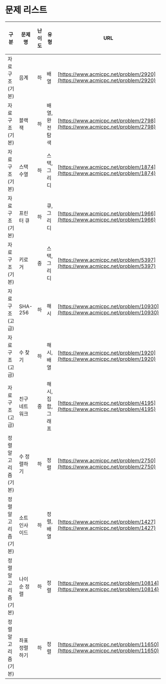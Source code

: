 # 문제 리스트

| 구분                | 문제명        | 난이도 | 유형               | URL                                                          | 복습횟수 |
| ------------------- | ------------- | ------ | ------------------ | ------------------------------------------------------------ | :------: |
| 자료구조(기본)      | 음계          | 하     | 배열               | [https://www.acmicpc.net/problem/2920](https://www.acmicpc.net/problem/2920) |    1     |
| 자료구조(기본)      | 블랙잭        | 하     | 배열, 완전탐색     | [https://www.acmicpc.net/problem/2798](https://www.acmicpc.net/problem/2798) |    1     |
| 자료구조(기본)      | 스택수열      | 하     | 스택, 그리디       | [https://www.acmicpc.net/problem/1874](https://www.acmicpc.net/problem/1874) |    2     |
| 자료구조(기본)      | 프린터 큐     | 하     | 큐, 그리디         | [https://www.acmicpc.net/problem/1966](https://www.acmicpc.net/problem/1966) |    2     |
| 자료구조(기본)      | 키로거        | 중     | 스택, 그리디       | [https://www.acmicpc.net/problem/5397](https://www.acmicpc.net/problem/5397) |    2     |
| 자료구조(고급)      | SHA-256       | 하     | 해시               | [https://www.acmicpc.net/problem/10930](https://www.acmicpc.net/problem/10930) |    3     |
| 자료구조(고급)      | 수 찾기       | 하     | 해시, 배열         | [https://www.acmicpc.net/problem/1920](https://www.acmicpc.net/problem/1920) |    2     |
| 자료구조(고급)      | 친구 네트워크 | 중     | 해시, 집합, 그래프 | [https://www.acmicpc.net/problem/4195](https://www.acmicpc.net/problem/4195) |    2     |
| 정렬 알고리즘(기본) | 수 정렬하기   | 하     | 정렬               | [https://www.acmicpc.net/problem/2750](https://www.acmicpc.net/problem/2750) |    1     |
| 정렬 알고리즘(기본) | 소트인사이드  | 하     | 정렬, 배열         | [https://www.acmicpc.net/problem/1427](https://www.acmicpc.net/problem/1427) |    0     |
| 정렬 알고리즘(기본) | 나이순 정렬   | 하     | 정렬               | [https://www.acmicpc.net/problem/10814](https://www.acmicpc.net/problem/10814) |    0     |
| 정렬 알고리즘(기본) | 좌표 정렬하기 | 하     | 정렬               | [https://www.acmicpc.net/problem/11650](https://www.acmicpc.net/problem/11650) |    0     |

